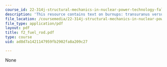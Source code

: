 ```yaml
---
course_id: 22-314j-structural-mechanics-in-nuclear-power-technology-fall-2006
description: 'This resource contains text on burnups: transuranus versus frey.'
file_location: /coursemedia/22-314j-structural-mechanics-in-nuclear-power-technology-fall-2006/ad8d7a1421147959fb2902fa8a209c27_f2_fuel_rod.pdf
file_type: application/pdf
layout: pdf
title: f2_fuel_rod.pdf
type: course
uid: ad8d7a1421147959fb2902fa8a209c27

---
```

None